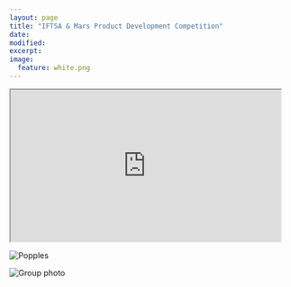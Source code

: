 ```yaml
---
layout: page
title: "IFTSA & Mars Product Development Competition"
date: 
modified:
excerpt:
image:
  feature: white.png
---
```


<iframe width="480" height="270" src="http://link.brightcove.com/services/player/bcpid1384193524001?bckey=AQ~~,AAABQKHY2bE~,ITTF-QY62MEfC5bna0hdbYgCt88POfF_&bctid=3706530605001" frameborder="1" allowfullscreen></iframe>

![Popples](http://jadeproulx.com/images/popples-package.png)

![Group photo](http://jadeproulx.com/images/IFT-group.jpg)
